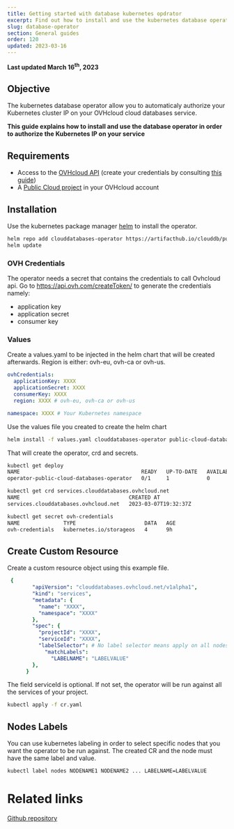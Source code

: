 ```yaml
---
title: Getting started with database kubernetes opdrator
excerpt: Find out how to install and use the kubernetes database operator 
slug: database-operator
section: General guides
order: 120
updated: 2023-03-16
---
```


**Last updated March 16<sup>th</sup>, 2023**

## Objective

The kubernetes database operator allow you to automaticaly authorize your Kubernetes cluster IP on your OVHcloud cloud databases service.

**This guide explains how to install and use the database operator in order to authorize the Kubernetes IP on your service**

## Requirements

- Access to the [OVHcloud API](https://ca.api.ovh.com/) (create your credentials by consulting [this guide](https://docs.ovh.com/ca/en/api/first-steps-with-ovh-api/))
- A [Public Cloud project](https://www.ovhcloud.com/en-ca/public-cloud/) in your OVHcloud account

## Installation

Use the kubernetes package manager [helm](https://helm.sh) to install the operator.

```bash
helm repo add clouddatabases-operator https://artifacthub.io/clouddb/public-cloud-databases-operator
helm update
```

### OVH Credentials

The operator needs a secret that contains the credentials to call Ovhcloud api. Go to https://api.ovh.com/createToken/ to generate the credentials namely:
- application key
- application secret
- consumer key

### Values

Create a values.yaml to be injected in the helm chart 
that will be created afterwards. Region is either: ovh-eu, ovh-ca or ovh-us.
```yaml
ovhCredentials:
  applicationKey: XXXX
  applicationSecret: XXXX
  consumerKey: XXXX
  region: XXXX # ovh-eu, ovh-ca or ovh-us

namespace: XXXX # Your Kubernetes namespace
```
Use the values file you created to create the helm chart

```bash
helm install -f values.yaml clouddatabases-operator public-cloud-databases-operator
```
That will create the operator, crd and secrets.
 ```bash
kubectl get deploy
NAME                                       READY   UP-TO-DATE   AVAILABLE   AGE
operator-public-cloud-databases-operator   0/1     1            0           11h

kubectl get crd services.clouddatabases.ovhcloud.net
NAME                                   CREATED AT
services.clouddatabases.ovhcloud.net   2023-03-07T19:32:37Z

kubectl get secret ovh-credentials
NAME              TYPE                      DATA   AGE
ovh-credentials   kubernetes.io/storageos   4      9h
```

## Create Custom Resource

Create a custom resource object using this example file.
```yaml
 {
        "apiVersion": "clouddatabases.ovhcloud.net/v1alpha1",
        "kind": "services",
        "metadata": {
          "name": "XXXX",
          "namespace": "XXXX"
        },
        "spec": {
          "projectId": "XXXX",
          "serviceId": "XXXX",
          "labelSelector": # No label selector means apply on all nodes
            "matchLabels":
              "LABELNAME": "LABELVALUE"
        },
      }
```

The field serviceId is optional. If not set, the operator will be run against all the services of your project.

```bash
kubectl apply -f cr.yaml
```

## Nodes Labels
You can use kubernetes labeling in order to select specific nodes that you want the operator to be run against. 
The created CR and the node must have the same label and value.

```bash
kubectl label nodes NODENAME1 NODENAME2 ... LABELNAME=LABELVALUE
```

# Related links
 
[Github repository](https://github.com/ovh/public-cloud-databases-operator)
